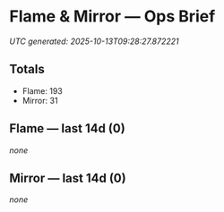# Flame & Mirror — Ops Brief
_UTC generated: 2025-10-13T09:28:27.872221_

## Totals
- Flame:  193
- Mirror: 31

## Flame — last 14d (0)
_none_

## Mirror — last 14d (0)
_none_